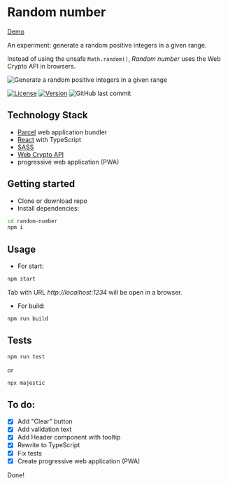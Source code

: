 # Random number

[Demo](https://sw999.github.io/random-number)

An experiment: generate a random positive integers in a given range.

Instead of using the unsafe `Math.random()`, *Random number* uses the Web Crypto API in browsers.

![Generate a random positive integers in a given range](https://user-images.githubusercontent.com/3176886/95495971-d6554400-09a8-11eb-8bf4-70cced9beae0.jpg)

<a href="https://github.com/sw999/random-number/blob/master/LICENSE.md"><img src="https://img.shields.io/github/license/sw999/random-number.svg?style=flat-square" alt="License"></a> <a href="https://github.com/SW999/random-number/tags"><img src="https://img.shields.io/github/v/tag/sw999/random-number.svg?sort=semver&style=flat-square" alt="Version"></a> ![GitHub last commit](https://img.shields.io/github/last-commit/sw999/random-number.svg?style=flat-square)

## Technology Stack
* [Parcel](https://parceljs.org/) web application bundler
* [React](https://reactjs.org/) with TypeScript
* [SASS](https://sass-lang.com/)
* [Web Crypto API](https://developer.mozilla.org/en-US/docs/Web/API/Web_Crypto_API)
* progressive web application (PWA)

## Getting started


* Clone or download repo
* Install dependencies:

```sh
cd random-number
npm i
```


## Usage

* For start:
```sh
npm start
```

Tab with URL *http://localhost:1234* will be open in a browser.

* For build:
```sh
npm run build
```
## Tests

```sh
npm run test
```

or

```sh
npx majestic
```

## To do:

- [x] Add "Clear" button
- [x] Add validation text
- [x] Add Header component with tooltip
- [x] Rewrite to TypeScript
- [x] Fix tests
- [x] Create progressive web application (PWA)

Done!
